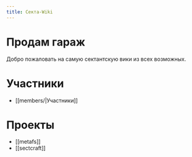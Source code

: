 ```yaml
---
title: Секта-Wiki
---
```

# Продам гараж


Добро пожаловать на самую сектантскую вики из всех возможных.

# Участники

- [[members/|Участники]]
# Проекты

- [[metafs]]
- [[sectcraft]]
